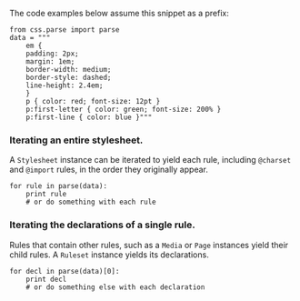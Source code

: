 The code examples below assume this snippet as a prefix:

```
from css.parse import parse
data = """
    em {
    padding: 2px; 
    margin: 1em;
    border-width: medium;
    border-style: dashed;
    line-height: 2.4em;
    }
    p { color: red; font-size: 12pt }
    p:first-letter { color: green; font-size: 200% }
    p:first-line { color: blue }"""
```

### Iterating an entire stylesheet. ###

A `Stylesheet` instance can be iterated to yield each rule, including `@charset` and `@import` rules, in the order they originally appear.

```
for rule in parse(data):
    print rule
    # or do something with each rule
```

### Iterating the declarations of a single rule. ###

Rules that contain other rules, such as a `Media` or `Page` instances yield their child rules. A `Ruleset` instance yields its declarations.

```
for decl in parse(data)[0]:
    print decl
    # or do something else with each declaration
```
